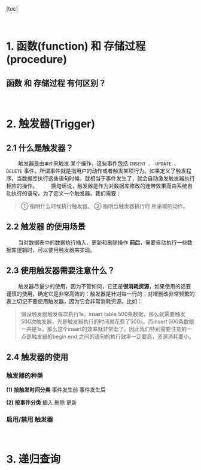 [toc]




&emsp;
&emsp;
# 1. 函数(function) 和 存储过程(procedure)
## 


## 函数 和 存储过程 有何区别？




&emsp;
&emsp;
# 2. 触发器(Trigger)
## 2.1 什么是触发器？
&emsp;&emsp; 触发器是由`事件`来触发 某个操作，这些事件包括 `INSERT 、 UPDATE 、 DELETE` 事件。所谓事件就是指用户的动作或者触发某项行为。如果定义了触发程序，当数据库执行这些语句时候，就相当于事件发生了，就会自动激发触发器执行相应的操作。
&emsp;&emsp; 换句话说，触发器是作为对数据库修改的连带效果而由系统自动执行的语句。为了定义一个触发器，我们需要：
> ① 指明什么时候执行触发器。
> ② 指明当触发器执行时 所采取的动作。
> 

## 2.2 触发器 的使用场景
&emsp;&emsp; 当对数据表中的数据执行插入、更新和删除操作 **前后**，需要自动执行一些数据库逻辑时，可以使用触发器来实现。

## 2.3 使用触发器需要注意什么？
&emsp;&emsp; 触发器尽量少的使用，因为不管如何，它还是**很消耗资源**，如果使用的话要谨慎的使用，确定它是非常高效的：触发器是针对每一行的；对增删改非常频繁的表上切记不要使用触发器，因为它会非常消耗资源。比如：
> 假设触发器触发每次执行1s，insert table 500条数据，那么就需要触发500次触发器，光是触发器执行的时间就花费了500s，而insert 500条数据一共是1s，那么这个insert的效率就非常低了。因此我们特别需要注意的一点是触发器的begin end;之间的语句的执行效率一定要高，资源消耗要小。
> 

## 2.4 触发器的使用

### 触发器的种类
**(1) 按触发时间分类**
事件发生前
事件发生后

**(2) 按事件分类**
插入 删除 更新

### 启用/禁用 触发器




&emsp;
&emsp;
# 3. 递归查询
